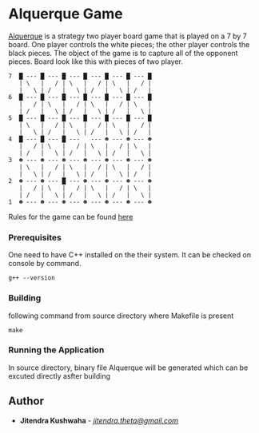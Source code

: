 # Alquerque Game

[Alquerque](https://en.wikipedia.org/wiki/Alquerque) is a strategy two player board game that is played on a 7 by 7 board. One player controls the white pieces; the other player controls the black pieces. The object of the game is to capture all of the opponent pieces. Board look like this with pieces of two player.

```
7  █ --- █ --- █ --- █ --- █ --- █ --- █
   | \   |   / | \   |   / | \   |   / |
   |   \ | /   |   \ | /   |   \ | /   |
6  █ --- █ --- █ --- █ --- █ --- █ --- █
   |   / | \   |   / | \   |   / | \   |
   | /   |   \ | /   |   \ | /   |   \ |
5  █ --- █ --- █ --- █ --- █ --- █ --- █
   | \   |   / | \   |   / | \   |   / |
   |   \ | /   |   \ | /   |   \ | /   |
4  █ --- █ --- █ ---   --- ☻ --- ☻ --- ☻
   |   / | \   |   / | \   |   / | \   |
   | /   |   \ | /   |   \ | /   |   \ |
3  ☻ --- ☻ --- ☻ --- ☻ --- ☻ --- ☻ --- ☻
   | \   |   / | \   |   / | \   |   / |
   |   \ | /   |   \ | /   |   \ | /   |
2  ☻ --- ☻ --- █ --- ☻ --- ☻ --- ☻ --- ☻
   |   / | \   |   / | \   |   / | \   |
   | /   |   \ | /   |   \ | /   |   \ |
1  ☻ --- ☻ --- ☻ --- ☻ --- ☻ --- ☻ --- ☻
```

Rules for the game can be found [here](http://www.codecup.nl/rules_alquerque.php)

### Prerequisites

One need to have C++ installed on the their system. It can be checked on console by command.

```
g++ --version
```

### Building

following command from source directory where Makefile is present

```
make
```

### Running the Application

In source directory, binary file Alquerque will be generated which can be excuted directly asfter building

## Author

* **Jitendra Kushwaha** - *jitendra.theta@gmail.com* 

